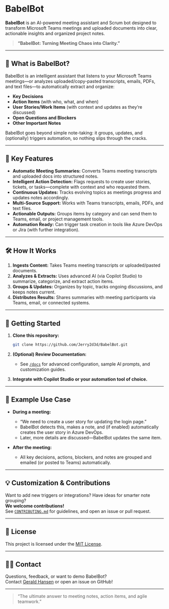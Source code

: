 # BabelBot

**BabelBot** is an AI-powered meeting assistant and Scrum bot designed to transform Microsoft Teams meetings and uploaded documents into clear, actionable insights and organized project notes.

> **“BabelBot: Turning Meeting Chaos into Clarity.”**

---

## 🚀 What is BabelBot?

BabelBot is an intelligent assistant that listens to your Microsoft Teams meetings—or analyzes uploaded/copy-pasted transcripts, emails, PDFs, and text files—to automatically extract and organize:

- **Key Decisions**
- **Action Items** (with who, what, and when)
- **User Stories/Work Items** (with context and updates as they’re discussed)
- **Open Questions and Blockers**
- **Other Important Notes**

BabelBot goes beyond simple note-taking: it groups, updates, and (optionally) triggers automation, so nothing slips through the cracks.

---

## 🌟 Key Features

- **Automatic Meeting Summaries:** Converts Teams meeting transcripts and uploaded docs into structured notes.
- **Intelligent Action Detection:** Flags requests to create user stories, tickets, or tasks—complete with context and who requested them.
- **Continuous Updates:** Tracks evolving topics as meetings progress and updates notes accordingly.
- **Multi-Source Support:** Works with Teams transcripts, emails, PDFs, and text files.
- **Actionable Outputs:** Groups items by category and can send them to Teams, email, or project management tools.
- **Automation Ready:** Can trigger task creation in tools like Azure DevOps or Jira (with further integration).

---

## 🛠️ How It Works

1. **Ingests Content:** Takes Teams meeting transcripts or uploaded/pasted documents.
2. **Analyzes & Extracts:** Uses advanced AI (via Copilot Studio) to summarize, categorize, and extract action items.
3. **Groups & Updates:** Organizes by topic, tracks ongoing discussions, and keeps notes current.
4. **Distributes Results:** Shares summaries with meeting participants via Teams, email, or connected systems.

---

## 🏁 Getting Started

1. **Clone this repository:**
    ```bash
    git clone https://github.com/Jerry2d3d/BabelBot.git
    ```
2. **(Optional) Review Documentation:**  
   - See [`/docs`](./docs) for advanced configuration, sample AI prompts, and customization guides.

3. **Integrate with Copilot Studio or your automation tool of choice.**

---

## 🤖 Example Use Case

- **During a meeting:**  
    - “We need to create a user story for updating the login page.”
    - BabelBot detects this, makes a note, and (if enabled) automatically creates the user story in Azure DevOps.
    - Later, more details are discussed—BabelBot updates the same item.

- **After the meeting:**  
    - All key decisions, actions, blockers, and notes are grouped and emailed (or posted to Teams) automatically.

---

## 💡 Customization & Contributions

Want to add new triggers or integrations? Have ideas for smarter note grouping?  
**We welcome contributions!**  
See [`CONTRIBUTING.md`](./CONTRIBUTING.md) for guidelines, and open an issue or pull request.

---

## 📄 License

This project is licensed under the [MIT License](./LICENSE).

---

## 🙋‍♂️ Contact

Questions, feedback, or want to demo BabelBot?  
Contact [Gerald Hansen](mailto:gerald.hansen@loves.com) or open an issue on GitHub!

---

> “The ultimate answer to meeting notes, action items, and agile teamwork.”


